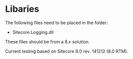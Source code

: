 # Libaries
The following files need to be placed in the folder:

* Sitecore.Logging.dll

These files should be from a 8.x solution.

Current testing based on Sitecore 8.0 rev. 141212 (8.0 RTM).
